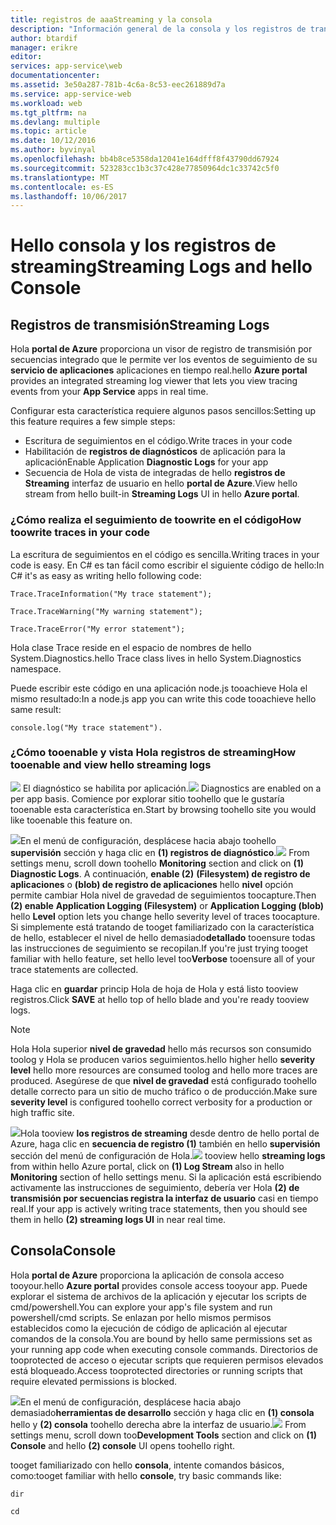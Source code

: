 ```yaml
---
title: registros de aaaStreaming y la consola
description: "Información general de la consola y los registros de transmisión"
author: btardif
manager: erikre
editor: 
services: app-service\web
documentationcenter: 
ms.assetid: 3e50a287-781b-4c6a-8c53-eec261889d7a
ms.service: app-service-web
ms.workload: web
ms.tgt_pltfrm: na
ms.devlang: multiple
ms.topic: article
ms.date: 10/12/2016
ms.author: byvinyal
ms.openlocfilehash: bb4b8ce5358da12041e164dfff8f43790dd67924
ms.sourcegitcommit: 523283cc1b3c37c428e77850964dc1c33742c5f0
ms.translationtype: MT
ms.contentlocale: es-ES
ms.lasthandoff: 10/06/2017
---
```

# <a name="streaming-logs-and-hello-console"></a><span data-ttu-id="ddc54-103">Hello consola y los registros de streaming</span><span class="sxs-lookup"><span data-stu-id="ddc54-103">Streaming Logs and hello Console</span></span>
## <a name="streaming-logs"></a><span data-ttu-id="ddc54-104">Registros de transmisión</span><span class="sxs-lookup"><span data-stu-id="ddc54-104">Streaming Logs</span></span>
<span data-ttu-id="ddc54-105">Hola **portal de Azure** proporciona un visor de registro de transmisión por secuencias integrado que le permite ver los eventos de seguimiento de su **servicio de aplicaciones** aplicaciones en tiempo real.</span><span class="sxs-lookup"><span data-stu-id="ddc54-105">hello **Azure portal** provides an integrated streaming log viewer that lets you view tracing events from your **App Service** apps in real time.</span></span>  

<span data-ttu-id="ddc54-106">Configurar esta característica requiere algunos pasos sencillos:</span><span class="sxs-lookup"><span data-stu-id="ddc54-106">Setting up this feature requires a few simple steps:</span></span>

* <span data-ttu-id="ddc54-107">Escritura de seguimientos en el código.</span><span class="sxs-lookup"><span data-stu-id="ddc54-107">Write traces in your code</span></span>
* <span data-ttu-id="ddc54-108">Habilitación de **registros de diagnósticos** de aplicación para la aplicación</span><span class="sxs-lookup"><span data-stu-id="ddc54-108">Enable Application **Diagnostic Logs** for your app</span></span>
* <span data-ttu-id="ddc54-109">Secuencia de Hola de vista de integradas de hello **registros de Streaming** interfaz de usuario en hello **portal de Azure**.</span><span class="sxs-lookup"><span data-stu-id="ddc54-109">View hello stream from hello built-in **Streaming Logs** UI in hello **Azure portal**.</span></span>

### <a name="how-toowrite-traces-in-your-code"></a><span data-ttu-id="ddc54-110">¿Cómo realiza el seguimiento de toowrite en el código</span><span class="sxs-lookup"><span data-stu-id="ddc54-110">How toowrite traces in your code</span></span>
<span data-ttu-id="ddc54-111">La escritura de seguimientos en el código es sencilla.</span><span class="sxs-lookup"><span data-stu-id="ddc54-111">Writing traces in your code is easy.</span></span>  <span data-ttu-id="ddc54-112">En C# es tan fácil como escribir el siguiente código de hello:</span><span class="sxs-lookup"><span data-stu-id="ddc54-112">In C# it's as easy as writing hello following code:</span></span>

`````````````````````````
Trace.TraceInformation("My trace statement");
`````````````````````````

`````````````````````````
Trace.TraceWarning("My warning statement");
`````````````````````````

`````````````````````````
Trace.TraceError("My error statement");
`````````````````````````

<span data-ttu-id="ddc54-113">Hola clase Trace reside en el espacio de nombres de hello System.Diagnostics.</span><span class="sxs-lookup"><span data-stu-id="ddc54-113">hello Trace class lives in hello System.Diagnostics namespace.</span></span>

<span data-ttu-id="ddc54-114">Puede escribir este código en una aplicación node.js tooachieve Hola el mismo resultado:</span><span class="sxs-lookup"><span data-stu-id="ddc54-114">In a node.js app you can write this code tooachieve hello same result:</span></span>

`````````````````````````
console.log("My trace statement").
`````````````````````````

### <a name="how-tooenable-and-view-hello-streaming-logs"></a><span data-ttu-id="ddc54-115">¿Cómo tooenable y vista Hola registros de streaming</span><span class="sxs-lookup"><span data-stu-id="ddc54-115">How tooenable and view hello streaming logs</span></span>
<span data-ttu-id="ddc54-116">![][BrowseSitesScreenshot] El diagnóstico se habilita por aplicación.</span><span class="sxs-lookup"><span data-stu-id="ddc54-116">![][BrowseSitesScreenshot] Diagnostics are enabled on a per app basis.</span></span> <span data-ttu-id="ddc54-117">Comience por explorar sitio toohello que le gustaría tooenable esta característica en.</span><span class="sxs-lookup"><span data-stu-id="ddc54-117">Start by browsing toohello site you would like tooenable this feature on.</span></span>  

<span data-ttu-id="ddc54-118">![][DiagnosticsLogs]En el menú de configuración, desplácese hacia abajo toohello **supervisión** sección y haga clic en **(1) registros de diagnóstico**.</span><span class="sxs-lookup"><span data-stu-id="ddc54-118">![][DiagnosticsLogs] From settings menu, scroll down toohello **Monitoring** section and click on **(1) Diagnostic Logs**.</span></span> <span data-ttu-id="ddc54-119">A continuación, **enable (2)** **(Filesystem) de registro de aplicaciones** o **(blob) de registro de aplicaciones** hello **nivel** opción permite cambiar Hola nivel de gravedad de seguimientos toocapture.</span><span class="sxs-lookup"><span data-stu-id="ddc54-119">Then **(2) enable** **Application Logging (Filesystem)** or **Application Logging (blob)** hello **Level** option lets you change hello severity level of traces toocapture.</span></span> <span data-ttu-id="ddc54-120">Si simplemente está tratando de tooget familiarizado con la característica de hello, establecer el nivel de hello demasiado**detallado** tooensure todas las instrucciones de seguimiento se recopilan.</span><span class="sxs-lookup"><span data-stu-id="ddc54-120">If you're just trying tooget familiar with hello feature, set hello level too**Verbose** tooensure all of your trace statements are collected.</span></span>

<span data-ttu-id="ddc54-121">Haga clic en **guardar** princip Hola de hoja de Hola y está listo tooview registros.</span><span class="sxs-lookup"><span data-stu-id="ddc54-121">Click **SAVE** at hello top of hello blade and you're ready tooview logs.</span></span>

> [!NOTE]
> <span data-ttu-id="ddc54-122">Hola Hola superior **nivel de gravedad** hello más recursos son consumido toolog y Hola se producen varios seguimientos.</span><span class="sxs-lookup"><span data-stu-id="ddc54-122">hello higher hello **severity level** hello more resources are consumed toolog and hello more traces are produced.</span></span> <span data-ttu-id="ddc54-123">Asegúrese de que **nivel de gravedad** está configurado toohello detalle correcto para un sitio de mucho tráfico o de producción.</span><span class="sxs-lookup"><span data-stu-id="ddc54-123">Make sure **severity level** is configured toohello correct verbosity for a production or high traffic site.</span></span> 
> 
> 

<span data-ttu-id="ddc54-124">![][StreamingLogsScreenshot]Hola tooview **los registros de streaming** desde dentro de hello portal de Azure, haga clic en **secuencia de registro (1)** también en hello **supervisión** sección del menú de configuración de Hola.</span><span class="sxs-lookup"><span data-stu-id="ddc54-124">![][StreamingLogsScreenshot] tooview hello **streaming logs** from within hello Azure portal, click on **(1) Log Stream** also in hello **Monitoring** section of hello settings menu.</span></span> <span data-ttu-id="ddc54-125">Si la aplicación está escribiendo activamente las instrucciones de seguimiento, debería ver Hola **(2) de transmisión por secuencias registra la interfaz de usuario** casi en tiempo real.</span><span class="sxs-lookup"><span data-stu-id="ddc54-125">If your app is actively writing trace statements, then you should see them in hello **(2) streaming logs UI** in near real time.</span></span>

## <a name="console"></a><span data-ttu-id="ddc54-126">Consola</span><span class="sxs-lookup"><span data-stu-id="ddc54-126">Console</span></span>
<span data-ttu-id="ddc54-127">Hola **portal de Azure** proporciona la aplicación de consola acceso tooyour.</span><span class="sxs-lookup"><span data-stu-id="ddc54-127">hello **Azure portal** provides console access tooyour app.</span></span> <span data-ttu-id="ddc54-128">Puede explorar el sistema de archivos de la aplicación y ejecutar los scripts de cmd/powershell.</span><span class="sxs-lookup"><span data-stu-id="ddc54-128">You can explore your app's file system and run powershell/cmd scripts.</span></span> <span data-ttu-id="ddc54-129">Se enlazan por hello mismos permisos establecidos como la ejecución de código de aplicación al ejecutar comandos de la consola.</span><span class="sxs-lookup"><span data-stu-id="ddc54-129">You are bound by hello same permissions set as your running app code when executing console commands.</span></span> <span data-ttu-id="ddc54-130">Directorios de tooprotected de acceso o ejecutar scripts que requieren permisos elevados está bloqueado.</span><span class="sxs-lookup"><span data-stu-id="ddc54-130">Access tooprotected directories or running scripts that require elevated permissions is blocked.</span></span>  

<span data-ttu-id="ddc54-131">![][ConsoleScreenshot]En el menú de configuración, desplácese hacia abajo demasiado**herramientas de desarrollo** sección y haga clic en **(1) consola** hello y **(2) consola** toohello derecha abre la interfaz de usuario.</span><span class="sxs-lookup"><span data-stu-id="ddc54-131">![][ConsoleScreenshot] From settings menu, scroll down too**Development Tools** section and click on **(1) Console** and hello **(2) console** UI opens toohello right.</span></span>

<span data-ttu-id="ddc54-132">tooget familiarizado con hello **consola**, intente comandos básicos, como:</span><span class="sxs-lookup"><span data-stu-id="ddc54-132">tooget familiar with hello **console**, try basic commands like:</span></span>

`````````````````````````
dir
`````````````````````````

`````````````````````````
cd
`````````````````````````

<!-- Images. -->
[DiagnosticsLogs]: ./media/web-sites-streaming-logs-and-console/diagnostic-logs.png
[BrowseSitesScreenshot]: ./media/web-sites-streaming-logs-and-console/browse-sites.png
[StreamingLogsScreenshot]: ./media/web-sites-streaming-logs-and-console/streaming-logs.png
[ConsoleScreenshot]: ./media/web-sites-streaming-logs-and-console/console.png
